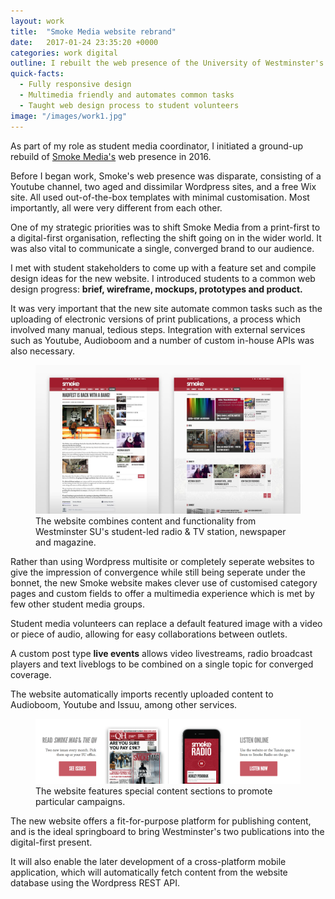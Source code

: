 ```yaml
---
layout: work
title:  "Smoke Media website rebrand"
date:   2017-01-24 23:35:20 +0000
categories: work digital
outline: I rebuilt the web presence of the University of Westminster's student media operation from the ground up, emphasising usability for student volunteers and a multimedia approach to journalism.
quick-facts:
  - Fully responsive design
  - Multimedia friendly and automates common tasks
  - Taught web design process to student volunteers
image: "/images/work1.jpg"
---
```


As part of my role as student media coordinator, I initiated a ground-up rebuild of [Smoke Media's]('http://smoke.media') web presence in 2016.

Before I began work, Smoke's web presence was disparate, consisting of a Youtube channel, two aged and dissimilar Wordpress sites, and a free Wix site. All used out-of-the-box templates with minimal customisation. Most importantly, all were very different from each other.

One of my strategic priorities was to shift Smoke Media from a print-first to a digital-first organisation, reflecting the shift going on in the wider world. It was also vital to communicate a single, converged brand to our audience.

I met with student stakeholders to come up with a feature set and compile design ideas for the new website. I introduced students to a common web design progress: **brief, wireframe, mockups, prototypes and product.**

It was very important that the new site automate common tasks such as the uploading of electronic versions of print publications, a process which involved many manual, tedious steps. Integration with external services such as Youtube, Audioboom and a number of custom in-house APIs was also necessary.

<figure>
  <img src="/uploads/smoke_media_2.jpg"/>
  <figcaption>The website combines content and functionality from Westminster SU's student-led radio & TV station, newspaper and magazine.</figcaption>
</figure>

Rather than using Wordpress multisite or completely seperate websites to give the impression of convergence while still being seperate under the bonnet, the new Smoke website makes clever use of customised category pages and custom fields to offer a multimedia experience which is met by few other student media groups.

Student media volunteers can replace a default featured image with a video or piece of audio, allowing for easy collaborations between outlets.

A custom post type **live events** allows video livestreams, radio broadcast players and text liveblogs to be combined on a single topic for converged coverage.

The website automatically imports recently uploaded content to Audioboom, Youtube and Issuu, among other services.

<figure>
  <img src="/uploads/smoke_media_1.png"/>
  <figcaption>The website features special content sections to promote particular campaigns.</figcaption>
</figure>

The new website offers a fit-for-purpose platform for publishing content, and is the ideal springboard to bring Westminster's two publications into the digital-first present.

It will also enable the later development of a cross-platform mobile application, which will automatically fetch content from the website database using the Wordpress REST API.
